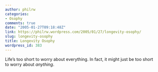 ```yaml
---
author: philrw
categories:
- Osophy
comments: true
date: "2005-01-27T09:18:48Z"
link: https://philrw.wordpress.com/2005/01/27/longevity-osophy/
slug: longevity-osophy
title: Longevity Osophy
wordpress_id: 383
---
```


Life’s too short to worry about everything. In fact, it might just be too short to worry about _anything_.
